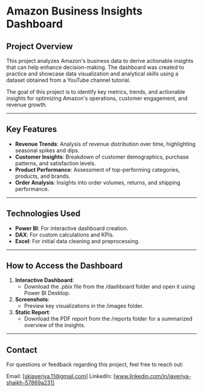 # Amazon Business Insights Dashboard

## Project Overview

This project analyzes Amazon's business data to derive actionable insights that can help enhance decision-making. The dashboard was created to practice and showcase data visualization and analytical skills using a dataset obtained from a YouTube channel tutorial.

The goal of this project is to identify key metrics, trends, and actionable insights for optimizing Amazon's operations, customer engagement, and revenue growth.
***

## Key Features

* __Revenue Trends__: Analysis of revenue distribution over time, highlighting seasonal spikes and dips.
* __Customer Insights__: Breakdown of customer demographics, purchase patterns, and satisfaction levels.
* __Product Performance__: Assessment of top-performing categories, products, and brands.
* __Order Analysis__: Insights into order volumes, returns, and shipping performance.
***

## Technologies Used

* __Power BI__: For interactive dashboard creation.
* __DAX__: For custom calculations and KPIs.
* __Excel__: For initial data cleaning and preprocessing.
***

## How to Access the Dashboard

1. __Interactive Dashboard__:
    * Download the .pbix file from the /dashboard folder and open it using Power BI Desktop.
2. __Screenshots__:
    * Preview key visualizations in the /images folder.
3. __Static Report__:
    * Download the PDF report from the /reports folder for a summarized overview of the insights.
***

## Contact
For questions or feedback regarding this project, feel free to reach out:

Email: [skjaveriya.11@gmail.com]
LinkedIn: [www.linkedin.com/in/javeriya-shaikh-57869a231]

